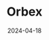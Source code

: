 ---  
layout: startup_page  
title: "Orbex"  
id: "orbex.space"  
permalink: "/orbexorbex.space04182024/"  
website: "https://orbex.space/"  
funding_round: "Series D"  
funding_amount: "$20.7M"  
investors: "Scottish National Investment Bank, Octopus Ventures, BGF, Heartcore, EIFO"  
about: "Orbex is developing Prime, a microlauncher designed to carry payloads up to 180 kilograms into Low Earth Orbit (LEO). This two-stage vehicle aims to fill the gap in European launch capacity, offering a cost-effective and sovereign launch solution for European customers. Orbex plans to incorporate patented recovery technology for its launch vehicles."  
markets: "Aerospace, Space Technology"  
hq: "Forres, Scotland, United Kingdom"  
founded_year: "2015"  
linkedin: "https://www.linkedin.com/company/orbital-express-launch-limited"  
twitter: "https://twitter.com/orbexspace"  
instagram: ""  
facebook: "https://www.facebook.com/OrbexSpace"  
crunchbase: "https://www.crunchbase.com/organization/orbex-space"  
pitchbook: "https://pitchbook.com/profiles/company/125751-16"  

date_display: "18-Apr-2024"  
date: "2024-04-18"

# SEO Optimization  
meta_title: "Orbex - Series D Funding ($20.7M)"  
meta_description: "Orbex, Orbex is developing Prime, a microlauncher designed to carry payloads up to 180 kilograms into Low Earth Orbit (LEO). This two-stage vehicle aims to f..."  
meta_keywords: "Orbex, Aerospace, Space Technology, Series D funding"  
canonical_url: "https://startup.projectstartups.com/orbexorbex.space04182024/"  
---